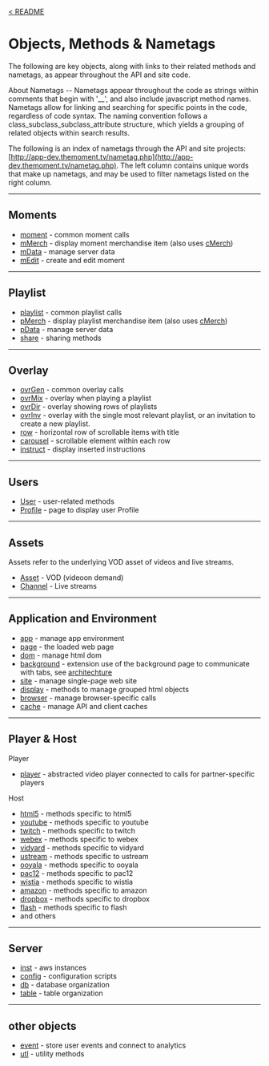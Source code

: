<a name="top"></a>
[< README](/README.md#top)

# Objects, Methods & Nametags

The following are key objects, along with links to their related methods and nametags, as appear throughout the API and site code.

About Nametags -- Nametags appear throughout the code as strings within comments that begin with '__', and also include javascript method names.  Nametags allow for linking and searching for specific points in the code, regardless of code syntax. The naming convention follows a class_subclass_subclass_attribute structure, which yields a grouping of related objects within search results.

The following is an index of nametags through the API and site projects: [http://app-dev.themoment.tv/nametag.php](http://app-dev.themoment.tv/nametag.php). The left column contains unique words that make up nametags, and may be used to filter nametags listed on the right column.

------------------------------------------------
<a name="moment_object"></a>
## Moments

- [moment](http://app-dev.themoment.tv/nametag.php#moment) - common moment calls
- [mMerch](http://app-dev.themoment.tv/nametag.php#mMerch) - display moment merchandise item (also uses [cMerch](http://app-dev.themoment.tv/nametag.php#cMerch))
- [mData](http://app-dev.themoment.tv/nametag.php#mData) - manage server data
- [mEdit](http://app-dev.themoment.tv/nametag.php#mEdit) - create and edit moment

------------------------------------------------
<a name="playlist_object"></a>
## Playlist

- [playlist](http://app-dev.themoment.tv/nametag.php#playlist) - common playlist calls
- [pMerch](http://app-dev.themoment.tv/nametag.php#pMerch) - display playlist merchandise item (also uses [cMerch](http://app-dev.themoment.tv/nametag.php#cMerch))
- [pData](http://app-dev.themoment.tv/nametag.php#pData) - manage server data
- [share](http://app-dev.themoment.tv/nametag.php#share) - sharing methods

------------------------------------------------
<a name="ovr_object"></a>
## Overlay

- [ovrGen](http://app-dev.themoment.tv/nametag.php#ovrGen) - common overlay calls
- [ovrMix](http://app-dev.themoment.tv/nametag.php#ovrMix) - overlay when playing a playlist
- [ovrDir](http://app-dev.themoment.tv/nametag.php#ovrDir) - overlay showing rows of playlists
- [ovrInv](http://app-dev.themoment.tv/nametag.php#ovrInv) - overlay with the single most relevant playlist, or an invitation to create a new playlist.
- [row](http://app-dev.themoment.tv/nametag.php#row) - horizontal row of scrollable items with title
- [carousel](http://app-dev.themoment.tv/nametag.php#carousel) - scrollable element within each row
- [instruct](http://app-dev.themoment.tv/nametag.php#instruct) - display inserted instructions

------------------------------------------------
<a name="user_object"></a>
## Users

- [User](http://app-dev.themoment.tv/nametag.php#User) - user-related methods
- [Profile](http://app-dev.themoment.tv/nametag.php#Profile) - page to display user Profile

------------------------------------------------
<a name="asset_object"></a>
## Assets

Assets refer to the underlying VOD asset of videos and live streams.

- [Asset](http://app-dev.themoment.tv/nametag.php#asset) - VOD (videoon demand)
- [Channel](http://app-dev.themoment.tv/nametag.php#channel) - Live streams

------------------------------------------------
<a name="app_object"></a>
<a name="env_object"></a>
## Application and Environment

- [app](http://app-dev.themoment.tv/nametag.php#app) - manage app environment
- [page](http://app-dev.themoment.tv/nametag.php#page) - the loaded web page
- [dom](http://app-dev.themoment.tv/nametag.php#dom) - manage html dom
- [background](http://app-dev.themoment.tv/nametag.php#background) - extension use of the background page to communicate with tabs, see [architechture](https://docs.google.com/presentation/d/1z0I-z-dU2qau-QqZyoPZgPbHE68rgtEcpwzHcQTbs1s/edit#slide=id.g24cf0a1029_0_3)
- [site](http://app-dev.themoment.tv/nametag.php#site) - manage single-page web site
- [display](http://app-dev.themoment.tv/nametag.php#display) - methods to manage grouped html objects
- [browser](http://app-dev.themoment.tv/nametag.php#browser) - manage browser-specific calls
- [cache](http://app-dev.themoment.tv/nametag.php#cache) - manage API and client caches

------------------------------------------------
<a name="player_object"></a>
<a name="host_object"></a>
## Player & Host

Player
- [player](http://app-dev.themoment.tv/nametag.php#player) - abstracted video player connected to calls for partner-specific players

Host
- [html5](http://app-dev.themoment.tv/nametag.php#html5) - methods specific to html5
- [youtube](http://app-dev.themoment.tv/nametag.php#youtube) - methods specific to youtube
- [twitch](http://app-dev.themoment.tv/nametag.php#twitch)   - methods specific to twitch
- [webex](http://app-dev.themoment.tv/nametag.php#webex)     - methods specific to webex
- [vidyard](http://app-dev.themoment.tv/nametag.php#vidyard) - methods specific to vidyard
- [ustream](http://app-dev.themoment.tv/nametag.php#ustream) - methods specific to ustream
- [ooyala](http://app-dev.themoment.tv/nametag.php#ooyala) - methods specific to ooyala
- [pac12](http://app-dev.themoment.tv/nametag.php#pac12) - methods specific to pac12
- [wistia](http://app-dev.themoment.tv/nametag.php#wistia) - methods specific to wistia
- [amazon](http://app-dev.themoment.tv/nametag.php#amazon) - methods specific to amazon
- [dropbox](http://app-dev.themoment.tv/nametag.php#dropbox) - methods specific to dropbox
- [flash](http://app-dev.themoment.tv/nametag.php#flash) - methods specific to flash
- and others

------------------------------------------------
<a name="backend_object"></a>
## Server

- [inst](http://app-dev.themoment.tv/nametag.php#inst) - aws instances
- [config](http://app-dev.themoment.tv/nametag.php#conf) - configuration scripts
- [db](http://app-dev.themoment.tv/nametag.php#db) - database organization
- [table](http://app-dev.themoment.tv/nametag.php#table) - table organization

------------------------------------------------
<a name="other_object"></a>
## other objects

- [event](http://app-dev.themoment.tv/nametag.php#event) - store user events and connect to analytics
- [utl](http://app-dev.themoment.tv/nametag.php#utl) - utility methods
